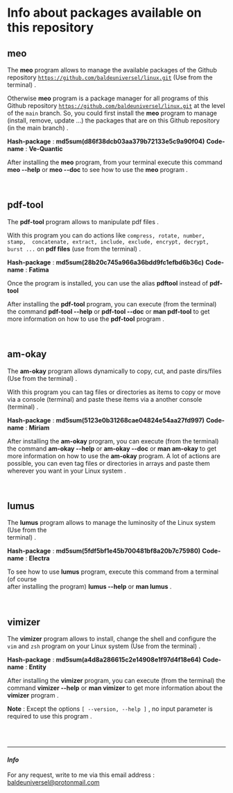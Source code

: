 # Info about packages available on this repository




## meo

The **meo** program allows to manage the available packages of the Github 
repository [`https://github.com/baldeuniversel/linux.git`](https://github.com/baldeuniversel/linux.git)
(Use from the terminal) .


Otherwise **meo** program is a package manager for all programs
of this Github repository [`https://github.com/baldeuniversel/linux.git`](https://github.com/baldeuniversel/linux.git)
at the level of the `main` branch. So, you could first install the **meo**
program to manage (install, remove, update ...) the packages
that are on this Github repository (in the main branch) . 

**Hash-package** : **md5sum(d86f38dcb03aa379b72133e5c9a90f04)**
**Code-name** : **Ve-Quantic**


After installing the **meo** program, from your terminal execute this command 
**meo --help** or **meo --doc** to see how to use the **meo** program .

<br />

## pdf-tool
 
The **pdf-tool** program allows to manipulate pdf files .


With this program you can do actions like `compress, rotate, number, stamp, 
concatenate, extract, include, exclude, encrypt, decrypt, burst ...` on 
**pdf files** (use from the terminal) .

**Hash-package** : **md5sum(28b20c745a966a36bdd9fc1efbd6b36c)**
**Code-name** : **Fatima**


Once the program is installed, you can use the alias **pdftool** instead of **pdf-tool**

After installing the **pdf-tool** program, you can execute (from the terminal) the 
command **pdf-tool --help** or **pdf-tool --doc** or **man pdf-tool** to get more 
information on how to use the **pdf-tool** program .

<br />

## am-okay

The **am-okay** program allows dynamically to copy, cut, and paste 
dirs/files (Use from the terminal) .


With this program you can tag files or directories as items to copy or move via a 
console (terminal) and paste these items via a another console (terminal) .

**Hash-package** : **md5sum(5123e0b31268cae04824e54aa27fd997)**
**Code-name** : **Miriam** 


After installing the **am-okay** program, you can execute (from the terminal) the command 
**am-okay --help** or **am-okay --doc** or **man am-okay** to get more information on how 
to use the **am-okay** program. A lot of actions are possible, you can even tag files or
directories in arrays and paste them wherever you want in your Linux system .

<br />

## lumus

The **lumus** program allows to manage the luminosity of the Linux system (Use from the  
terminal) .

**Hash-package** : **md5sum(5fdf5bf1e45b700481bf8a20b7c75980)**
**Code-name** : **Electra**


To see how to use **lumus** program, execute this command from a terminal (of course  
after installing the program) **lumus --help** or **man lumus** .

<br />

## vimizer

The **vimizer** program allows to install, change the shell and configure 
the `vim` and `zsh` program on your Linux system (Use from the terminal) .

**Hash-package** : **md5sum(a4d8a286615c2e14908e1f97d4f18e64)**
**Code-name** : **Entity**


After installing the **vimizer** program, you can execute (from the terminal) 
the command **vimizer --help** or **man vimizer** to get more information 
about the **vimizer** program .

**Note** : Except the options `[ --version, --help ]` , no input parameter 
is required to use this program .

<br /> <br />

---
#### *Info*
For any request, write to me via this email address : 
[baldeuniversel@protonmail.com](mailto:baldeuniversel@protonmail.com)
